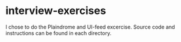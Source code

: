 # interview-exercises

I chose to do the Plaindrome and UI-feed excercise. Source code and instructions can be found in each directory.